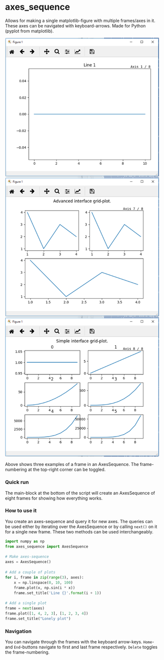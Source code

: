# axes_sequence
Allows for making a single matplotlib-figure with multiple frames/axes in it. These axes can be navigated with keyboard-arrows. Made for Python (pyplot from matplotlib).

![alt text][screen1]![alt text][screen2]  ![alt text][screen3]    

Above shows three examples of a frame in an AxesSequence. The frame-numbering at the top-right corner can be toggled.

### Quick run

The main-block at the bottom of the script will create an AxesSequence of eight frames for showing how 
everything works.

### How to use it
You create an axes-sequence and query it for new axes. The queries can be used either by iterating over the AxesSequence
or by calling `next()` on it for a single new frame. These two methods can be used interchangeably.
```python
import numpy as np
from axes_sequence import AxesSequence

# Make axes-sequence
axes = AxesSequence()

# Add a couple of plots
for i, frame in zip(range(3), axes):
    x = np.linspace(0, 10, 100)
    frame.plot(x, np.sin(i * x))
    frame.set_title('Line {}'.format(i + 1))
    
# Add a single plot
frame = next(axes)
frame.plot([1, 4, 2, 3], [1, 2, 3, 4])
frame.set_title("Lonely plot")
```

### Navigation
You can navigate through the frames with the keyboard arrow-keys. `Home`- and `End`-buttons navigate to first and last 
frame respectively. `Delete` toggles the frame-numbering.  


[screen1]: https://github.com/North-Guard/axes_sequence/blob/master/screenshots/screen1.PNG "First frame."
[screen2]: https://github.com/North-Guard/axes_sequence/blob/master/screenshots/screen2.PNG "Seventh frame."
[screen3]: https://github.com/North-Guard/axes_sequence/blob/master/screenshots/screen3.PNG "Eighth frame."